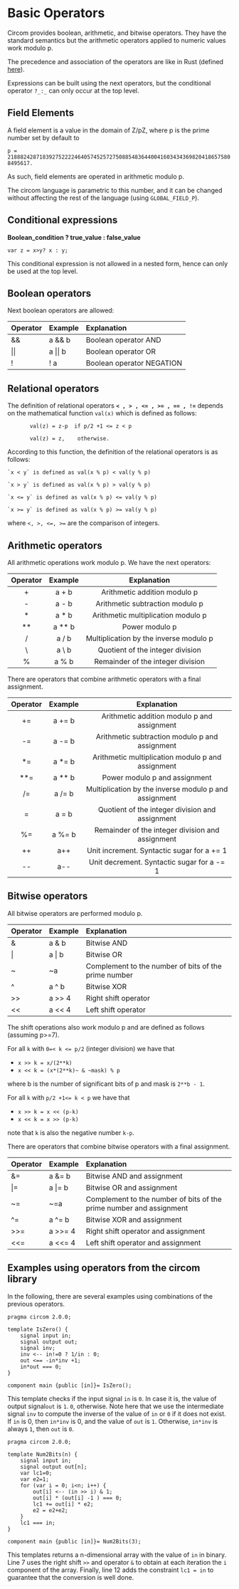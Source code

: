 # Basic Operators

Circom provides boolean, arithmetic, and bitwise operators. They have the standard semantics but the arithmetic operators applied to numeric values work modulo p. 

The precedence and association of the operators are like in Rust (defined [here](https://doc.rust-lang.org/1.22.1/reference/expressions/operator-expr.html#operator-precedence)).

Expressions can be built using the next operators, but the conditional operator `?_:_` can only occur at the top level. 

## Field Elements

A field element is a value in the domain of Z/pZ, where p is the prime number set by default to 

`p = 21888242871839275222246405745257275088548364400416034343698204186575808495617.`

As such, field elements are operated in arithmetic modulo p.

The circom language is parametric to this number, and it can be changed without affecting the rest of the language (using `GLOBAL_FIELD_P`).

## Conditional expressions

**Boolean\_condition ? true\_value : false\_value**

```text
var z = x>y? x : y;
```

This conditional expression is not allowed in a nested form, hence can only be used at the top level.  


## Boolean operators

Next boolean operators are allowed:

| Operator | Example | Explanation |
| :--- | :--- | :--- |
| && | a && b | Boolean operator AND |
| \|\| | a \|\| b | Boolean operator OR |
| ! | ! a | Boolean operator NEGATION |

## Relational operators

The definition of relational operators **`< , > , <= , >= , == , !=`**  depends on the mathematical function ```val(x)``` which is defined as follows:         

           val(z) = z-p  if p/2 +1 <= z < p

           val(z) = z,    otherwise.

According to this function, the definition of the relational operators is as follows:

    `x < y` is defined as val(x % p) < val(y % p)  

    `x > y` is defined as val(x % p) > val(y % p)  

    `x <= y` is defined as val(x % p) <= val(y % p)  

    `x >= y` is defined as val(x % p) >= val(y % p)   

where ```<, >, <=, >=``` are the comparison of integers.



## Arithmetic operators

All arithmetic operations work modulo p. We have the next operators:

| Operator | Example | Explanation |
| :---: | :---: | :---: |
| + | a + b | Arithmetic addition modulo p |
| - | a - b | Arithmetic subtraction modulo p |
| \* | a \* b | Arithmetic multiplication modulo p |
| \*\* | a \*\* b | Power modulo p |
| / | a / b | Multiplication by the inverse modulo p |
| \ | a \ b | Quotient of the integer division |
| % | a % b | Remainder of the integer division |

There are operators that combine arithmetic operators with a final assignment.

| Operator | Example | Explanation |
| :---: | :---: | :---: |
| += | a += b | Arithmetic addition modulo p and assignment |
| -= | a -= b | Arithmetic subtraction modulo p and assignment |
| \*= | a \*= b | Arithmetic multiplication modulo p and assignment |
| \*\*= | a \*\* b | Power modulo p and assignment |
| /= | a /= b | Multiplication by the inverse modulo p and assignment |
| \= | a \= b | Quotient of the integer division and assignment |
| %= | a %= b | Remainder of the integer division and assignment  |
| ++ | a++ | Unit increment. Syntactic sugar for a += 1 |
| -- | a-- | Unit decrement. Syntactic sugar for a -= 1 |

## Bitwise operators

All bitwise operators are performed modulo p.

| Operator | Example | Explanation |
| :--- | :--- | :--- |
| & | a & b | Bitwise AND |
| \| | a \| b | Bitwise OR |
| ~ | ~a | Complement to the number of bits of the prime number |
| ^ | a ^ b | Bitwise XOR |
| &gt;&gt; | a &gt;&gt; 4 | Right shift operator |
| &lt;&lt; | a &lt;&lt; 4 | Left shift operator |

 The shift operations also work modulo p and are defined as follows (assuming p&gt;=7). 

For all ```k``` with ```0=< k <= p/2``` (integer division) we have that 

* ```x >> k = x/(2**k)``` 
*  ```x << k = (x*(2**k)~ & ~mask) % p  ``` 

where b is the number of significant bits of p and mask is ```2**b - 1```.

For all ```k``` with ```p/2 +1<= k < p``` we have that

* ```x >> k = x << (p-k)``` 
* ```x << k = x >> (p-k)``` 

note that ```k``` is also the negative number ```k-p```.

There are operators that combine bitwise operators with a final assignment.

| Operator | Example | Explanation |
| :--- | :--- | :--- |
| &= | a &= b | Bitwise AND and assignment |
| \|= | a \|= b | Bitwise OR and assignment |
| ~= | ~=a | Complement to the number of bits of the prime number and assignment |
| ^= | a ^= b | Bitwise XOR and assignment |
| &gt;&gt;= | a &gt;&gt;= 4 | Right shift operator and assignment |
| &lt;&lt;= | a &lt;&lt;= 4 | Left shift operator and assignment |

## Examples using operators from the circom library

In the following, there are several examples using combinations of the previous operators.

```text
pragma circom 2.0.0;

template IsZero() {
    signal input in;
    signal output out;
    signal inv;
    inv <-- in!=0 ? 1/in : 0;
    out <== -in*inv +1;
    in*out === 0;
}

component main {public [in]}= IsZero();
```

This template checks if the input signal `in` is `0`. In case it is, the value of output signal`out` is `1`. `0`, otherwise. Note here that we use the intermediate signal `inv` to compute the inverse of the value of `in` or `0` if it does not exist. If `in` is 0, then `in*inv` is 0, and the value of `out` is `1`. Otherwise, `in*inv` is always `1`, then `out` is `0`.

```text
pragma circom 2.0.0;

template Num2Bits(n) {
    signal input in;
    signal output out[n];
    var lc1=0;
    var e2=1;
    for (var i = 0; i<n; i++) {
        out[i] <-- (in >> i) & 1;
        out[i] * (out[i] -1 ) === 0;
        lc1 += out[i] * e2;
        e2 = e2+e2;
    }
    lc1 === in;
}

component main {public [in]}= Num2Bits(3);
```

This templates returns a n-dimensional array with the value of `in` in binary. Line 7 uses the right shift `>>` and operator `&` to obtain at each iteration the `i` component of the array. Finally, line 12 adds the constraint `lc1 = in` to guarantee  that the conversion is well done.

